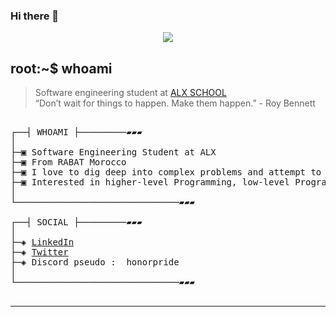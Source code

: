 ### Hi there 👋

</p>
<p align="center">  
<img src ="https://cdn.dribbble.com/users/2495095/screenshots/6022014/media/bde6ebc855e312547d5f791f427de779.gif">
</p>

## root:~$ whoami
>  Software engineering student at [ALX SCHOOL](https://www.alxafrica.com//) \
>  “Don’t wait for things to happen. Make them happen.” - Roy Bennett 


<pre>

┌──┤ WHOAMI ├─────────▰▰▰
│
├─▣ Software Engineering Student at ALX
├─▣ From RABAT Morocco
├─▣ I love to dig deep into complex problems and attempt to find the simplest yet the most effecient solution.
├─▣ Interested in higher-level Programming, low-level Programming, CyberSecurity, DevOps, Netwroking, Cloud and AI, the lean/agile way of working.
│
└───────────────────────────────▰▰▰

┌──┤ SOCIAL ├─────────▰▰▰
│
├─◈ <a href="https://www.linkedin.com/in/honor-pride-865789196/">LinkedIn</a>
├─◈ <a href="https://twitter.com/charaf_gdm">Twitter</a>
├─◈ Discord pseudo :  honorpride
│
└───────────────────────────────▰▰▰

</pre>

--------------
